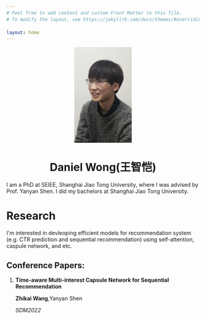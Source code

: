 ```yaml
---
# Feel free to add content and custom Front Matter to this file.
# To modify the layout, see https://jekyllrb.com/docs/themes/#overriding-theme-defaults

layout: home
---
```


<div align=center><img width = '150' height ='250' src ="images/portrait.jpeg"/></div>

# <center>Daniel Wong(王智恺)</center>



I am a PhD at SEIEE, Shanghai Jiao Tong University, where I was advised by Prof. Yanyan Shen. I did my bachelors at Shanghai Jiao Tong University.



# Research

I'm interested in devleoping efficient models for recommendation system (e.g. CTR prediction and sequential recommendation) using self-attention, caspule network, and  etc.

## Conference Papers:

1. **Time-aware Multi-interest Capsule Network for Sequential Recommendation**

   **Zhikai Wang**,Yanyan Shen

   *SDM2022*
